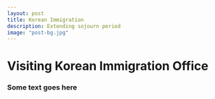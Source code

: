 ```yaml
---
layout: post
title: Korean Immigration
description: Extending sojourn period
image: "post-bg.jpg"
---
```


# Visiting Korean Immigration Office

### Some text goes here